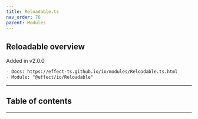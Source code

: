 ```yaml
---
title: Reloadable.ts
nav_order: 76
parent: Modules
---
```


## Reloadable overview

Added in v2.0.0

```md
- Docs: https://effect-ts.github.io/io/modules/Reloadable.ts.html
- Module: "@effect/io/Reloadable"
```

---

<h2 class="text-delta">Table of contents</h2>

---
